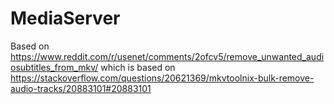 # MediaServer

Based on https://www.reddit.com/r/usenet/comments/2ofcv5/remove_unwanted_audiosubtitles_from_mkv/ which is based on https://stackoverflow.com/questions/20621369/mkvtoolnix-bulk-remove-audio-tracks/20883101#20883101
